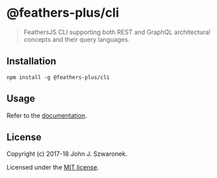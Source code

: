 # @feathers-plus/cli

> FeathersJS CLI supporting both REST and GraphQL architectural concepts and their query languages.

## Installation

```
npm install -g @feathers-plus/cli
```

## Usage

Refer to the [documentation](https://generator.feathers-plus.com/).

## License

Copyright (c) 2017-18 John J. Szwaronek.

Licensed under the [MIT license](./LICENSE).
